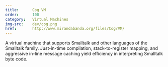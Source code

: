 ```yaml
---
title:      Cog VM
order:      100
category:   Virtual Machines
img-src:    dev/cog.png
href:       http://www.mirandabanda.org/files/Cog/VM/
---
```

A virtual machine that supports Smalltalk and other languages of
the Smalltalk family. Just-in-time compilation, stack-to-register mapping, and
aggressive in-line message caching yield efficiency in interpreting Smalltalk
byte code.
